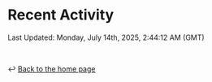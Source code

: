 # Recent Activity

<!--RECENT_ACTIVITY:start-->
<!--RECENT_ACTIVITY:end-->

<!--RECENT_ACTIVITY:last_update-->
Last Updated: Monday, July 14th, 2025, 2:44:12 AM (GMT)
<!--RECENT_ACTIVITY:last_update_end-->

<br>

↩️ [Back to the home page](/README.md)
